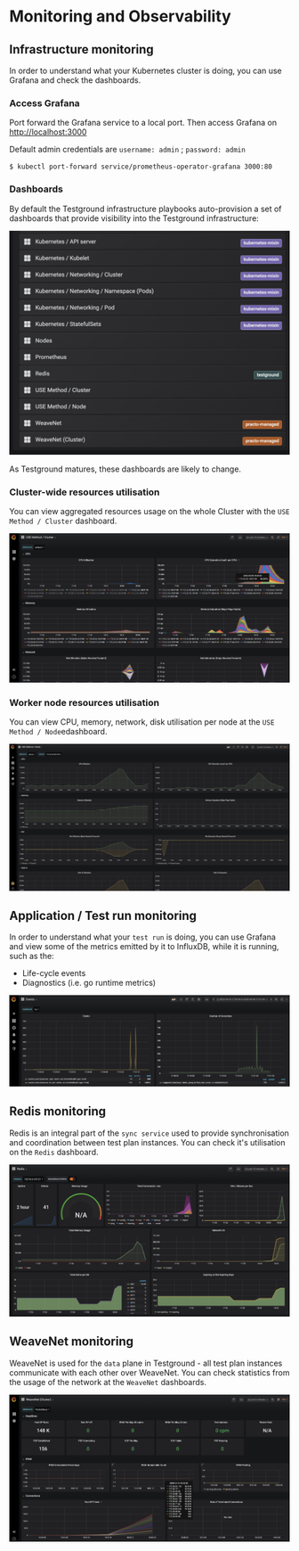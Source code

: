 # Monitoring and Observability

## Infrastructure monitoring

In order to understand what your Kubernetes cluster is doing, you can use Grafana and check the dashboards.

### Access Grafana

Port forward the Grafana service to a local port. Then access Grafana on [http://localhost:3000](http://localhost:3000)

Default admin credentials are `username: admin` ; `password: admin`

```text
$ kubectl port-forward service/prometheus-operator-grafana 3000:80
```

### Dashboards

By default the Testground infrastructure playbooks auto-provision a set of dashboards that provide visibility into the Testground infrastructure:

![Currently provisioned dashboards in Grafana](../.gitbook/assets/screenshot-2020-05-05-at-17.31.21.png)

As Testground matures, these dashboards are likely to change.

### Cluster-wide resources utilisation

You can view aggregated resources usage on the whole Cluster with the `USE Method / Cluster` dashboard.

![](../.gitbook/assets/screenshot-2020-05-05-at-18.05.39.png)

### Worker node resources utilisation

You can view CPU, memory, network, disk utilisation per node at the `USE Method / Node`edashboard.

![](../.gitbook/assets/screenshot-2020-05-05-at-17.34.53.png)

## Application / Test run monitoring

In order to understand what your `test run` is doing, you can use Grafana and view some of the metrics emitted by it to InfluxDB, while it is running, such as the:

* Life-cycle events
* Diagnostics \(i.e. go runtime metrics\)

![](../.gitbook/assets/screenshot-2020-05-05-at-17.39.53.png)

## Redis monitoring

Redis is an integral part of the `sync service` used to provide synchronisation and coordination between test plan instances. You can check it's utilisation on the `Redis` dashboard.

![](../.gitbook/assets/screenshot-2020-05-05-at-18.03.09.png)

## WeaveNet monitoring

WeaveNet is used for the `data` plane in Testground - all test plan instances communicate with each other over WeaveNet. You can check statistics from the usage of the network at the `WeaveNet` dashboards.

![](../.gitbook/assets/screenshot-2020-05-05-at-18.02.42.png)

### 


